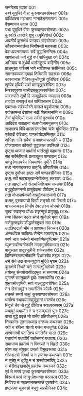 जनमेजय उवाच	001  
कथं युयुधिरे वीराः कुरुपाण्डवसोमकाः	001a  
पार्थिवाश्च महाभागा नानादेशसमागताः	001c  
वैशम्पायन उवाच	002  
यथा युयुधिरे वीराः कुरुपाण्डवसोमकाः	002a  
कुरुक्षेत्रे तपःक्षेत्रे शृणु तत्पृथिवीपते	002c  
अवतीर्य कुरुक्षेत्रं पाण्डवाः सहसोमकाः	003a  
कौरवानभ्यवर्तन्त जिगीषन्तो महाबलाः	003c  
वेदाध्ययनसम्पन्नाः सर्वे युद्धाभिनन्दिनः	004a  
आशंसन्तो जयं युद्धे वधं वाभिमुखा रणे	004c  
अभियाय च दुर्धर्षां धार्तराष्ट्रस्य वाहिनीम्	005a  
प्राङ्मुखाः पश्चिमे भागे न्यविशन्त ससैनिकाः	005c  
समन्तपञ्चकाद्बाह्यं शिबिराणि सहस्रशः	006a  
कारयामास विधिवत्कुन्तीपुत्रो युधिष्ठिरः	006c  
शून्येव पृथिवी सर्वा बालवृद्धावशेषिता	007a  
निरश्वपुरुषा चासीद्रथकुञ्जरवर्जिता	007c  
यावत्तपति सूर्यो हि जम्बूद्वीपस्य मण्डलम्	008a  
तावदेव समावृत्तं बलं पार्थिवसत्तम	008c  
एकस्थाः सर्ववर्णास्ते मण्डलं बहुयोजनम्	009a  
पर्याक्रामन्त देशांश्च नदीः शैलान्वनानि च	009c  
तेषां युधिष्ठिरो राजा सर्वेषां पुरुषर्षभ	010a  
आदिदेश सवाहानां भक्ष्यभोज्यमनुत्तमम्	010c  
सञ्ज्ञाश्च विविधास्तास्तास्तेषां चक्रे युधिष्ठिरः	011a  
एवंवादी वेदितव्यः पाण्डवेयोऽयमित्युत	011c  
अभिज्ञानानि सर्वेषां सञ्ज्ञाश्चाभरणानि च	012a  
योजयामास कौरव्यो युद्धकाल उपस्थिते	012c  
दृष्ट्वा ध्वजाग्रं पार्थानां धार्तराष्ट्रो महामनाः	013a  
सह सर्वैर्महीपालैः प्रत्यव्यूहत पाण्डवान्	013c  
पाण्डुरेणातपत्रेण ध्रियमाणेन मूर्धनि	014a  
मध्ये नागसहस्रस्य भ्रातृभिः परिवारितम्	014c  
दृष्ट्वा दुर्योधनं हृष्टाः सर्वे पाण्डवसैनिकाः	015a  
दध्मुः सर्वे महाशङ्खान्भेरीर्जघ्नुः सहस्रशः	015c  
ततः प्रहृष्टां स्वां सेनामभिवीक्ष्याथ पाण्डवाः	016a  
बभूवुर्हृष्टमनसो वासुदेवश्च वीर्यवान्	016c  
ततो योधान्हर्षयन्तौ वासुदेवधनञ्जयौ	017a  
दध्मतुः पुरुषव्याघ्रौ दिव्यौ शङ्खौ रथे स्थितौ	017c  
पाञ्चजन्यस्य निर्घोषं देवदत्तस्य चोभयोः	018a  
श्रुत्वा सवाहना योधाः शकृन्मूत्रं प्रसुस्रुवुः	018c  
यथा सिंहस्य नदतः स्वनं श्रुत्वेतरे मृगाः	019a  
त्रसेयुस्तद्वदेवासीद्धार्तराष्ट्रबलं तदा	019c  
उदतिष्ठद्रजो भौमं न प्राज्ञायत किञ्चन	020a  
अन्तर्धीयत चादित्यः सैन्येन रजसावृतः	020c  
ववर्ष चात्र पर्जन्यो मांसशोणितवृष्टिमान्	021a  
व्युक्षन्सर्वाण्यनीकानि तदद्भुतमिवाभवत्	021c  
वायुस्ततः प्रादुरभून्नीचैः शर्करकर्षणः	022a  
विनिघ्नंस्तान्यनीकानि विधमंश्चैव तद्रजः	022c  
उभे सेने तदा राजन्युद्धाय मुदिते भृशम्	023a  
कुरुक्षेत्रे स्थिते यत्ते सागरक्षुभितोपमे	023c  
तयोस्तु सेनयोरासीदद्भुतः स समागमः	024a  
युगान्ते समनुप्राप्ते द्वयोः सागरयोरिव	024c  
शून्यासीत्पृथिवी सर्वा बालवृद्धावशेषिता	025a  
तेन सेनासमूहेन समानीतेन कौरवैः	025c  
ततस्ते समयं चक्रुः कुरुपाण्डवसोमकाः	026a  
धर्मांश्च स्थापयामासुर्युद्धानां भरतर्षभ	026c  
निवृत्ते चैव नो युद्धे प्रीतिश्च स्यात्परस्परम्	027a  
यथापुरं यथायोगं न च स्याच्छलनं पुनः	027c  
वाचा युद्धे प्रवृत्ते नो वाचैव प्रतियोधनम्	028a  
निष्क्रान्तः पृतनामध्यान्न हन्तव्यः कथञ्चन	028c  
रथी च रथिना योध्यो गजेन गजधूर्गतः	029a  
अश्वेनाश्वी पदातिश्च पदातेनैव भारत	029c  
यथायोगं यथावीर्यं यथोत्साहं यथावयः	030a  
समाभाष्य प्रहर्तव्यं न विश्वस्ते न विह्वले	030c  
परेण सह संयुक्तः प्रमत्तो विमुखस्तथा	031a  
क्षीणशस्त्रो विवर्मा च न हन्तव्यः कथञ्चन	031c  
न सूतेषु न धुर्येषु न च शस्त्रोपनायिषु	032a  
न भेरीशङ्खवादेषु प्रहर्तव्यं कथञ्चन	032c  
एवं ते समयं कृत्वा कुरुपाण्डवसोमकाः	033a  
विस्मयं परमं जग्मुः प्रेक्षमाणाः परस्परम्	033c  
निविश्य च महात्मानस्ततस्ते पुरुषर्षभाः	034a  
हृष्टरूपाः सुमनसो बभूवुः सहसैनिकाः	034c  
